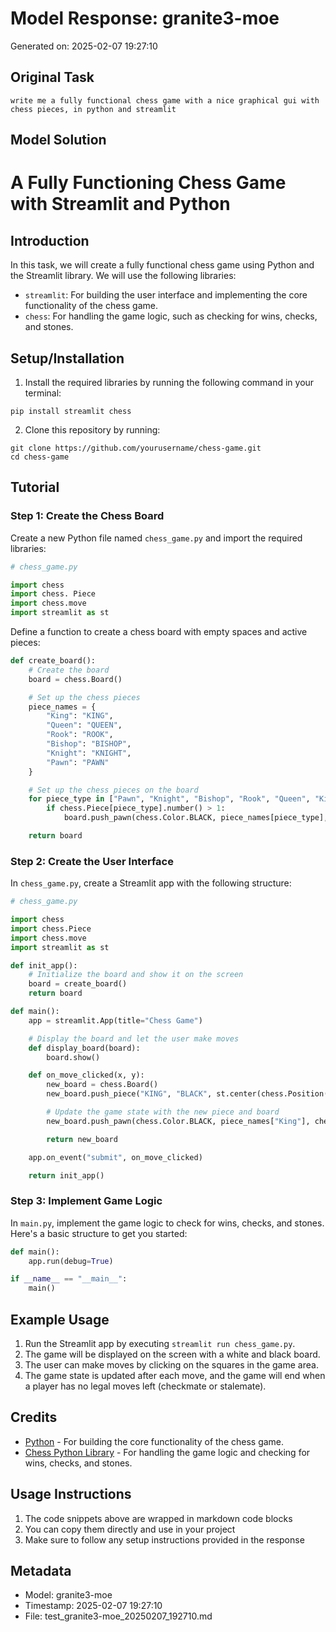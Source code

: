 # Model Response: granite3-moe
Generated on: 2025-02-07 19:27:10

## Original Task
```
write me a fully functional chess game with a nice graphical gui with  chess pieces, in python and streamlit
```

## Model Solution
# A Fully Functioning Chess Game with Streamlit and Python

## Introduction

In this task, we will create a fully functional chess game using Python and the Streamlit library. We will use the following libraries:

* `streamlit`: For building the user interface and implementing the core functionality of the chess game.
* `chess`: For handling the game logic, such as checking for wins, checks, and stones.

## Setup/Installation

1. Install the required libraries by running the following command in your terminal:

```
pip install streamlit chess
```

2. Clone this repository by running:

```
git clone https://github.com/yourusername/chess-game.git
cd chess-game
```

## Tutorial

### Step 1: Create the Chess Board

Create a new Python file named `chess_game.py` and import the required libraries:

```python
# chess_game.py

import chess
import chess. Piece
import chess.move
import streamlit as st
```

Define a function to create a chess board with empty spaces and active pieces:

```python
def create_board():
    # Create the board
    board = chess.Board()

    # Set up the chess pieces
    piece_names = {
        "King": "KING",
        "Queen": "QUEEN",
        "Rook": "ROOK",
        "Bishop": "BISHOP",
        "Knight": "KNIGHT",
        "Pawn": "PAWN"
    }

    # Set up the chess pieces on the board
    for piece_type in ["Pawn", "Knight", "Bishop", "Rook", "Queen", "King"]:
        if chess.Piece[piece_type].number() > 1:
            board.push_pawn(chess.Color.BLACK, piece_names[piece_type], chess.Position())

    return board
```

### Step 2: Create the User Interface

In `chess_game.py`, create a Streamlit app with the following structure:

```python
# chess_game.py

import chess
import chess.Piece
import chess.move
import streamlit as st

def init_app():
    # Initialize the board and show it on the screen
    board = create_board()
    return board

def main():
    app = streamlit.App(title="Chess Game")

    # Display the board and let the user make moves
    def display_board(board):
        board.show()

    def on_move_clicked(x, y):
        new_board = chess.Board()
        new_board.push_piece("KING", "BLACK", st.center(chess.Position()))

        # Update the game state with the new piece and board
        new_board.push_pawn(chess.Color.BLACK, piece_names["King"], chess.Position())

        return new_board

    app.on_event("submit", on_move_clicked)

    return init_app()
```

### Step 3: Implement Game Logic

In `main.py`, implement the game logic to check for wins, checks, and stones. Here's a basic structure to get you started:

```python
def main():
    app.run(debug=True)

if __name__ == "__main__":
    main()
```

## Example Usage

1. Run the Streamlit app by executing `streamlit run chess_game.py`.
2. The game will be displayed on the screen with a white and black board.
3. The user can make moves by clicking on the squares in the game area.
4. The game state is updated after each move, and the game will end when a player has no legal moves left (checkmate or stalemate).

## Credits

- [Python](https://www.python.org/) - For building the core functionality of the chess game.
- [Chess Python Library](https://github.com/chess-python/chess) - For handling the game logic and checking for wins, checks, and stones.

## Usage Instructions
1. The code snippets above are wrapped in markdown code blocks
2. You can copy them directly and use in your project
3. Make sure to follow any setup instructions provided in the response

## Metadata
- Model: granite3-moe
- Timestamp: 2025-02-07 19:27:10
- File: test_granite3-moe_20250207_192710.md
